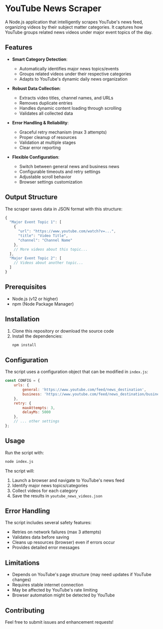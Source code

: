 # YouTube News Scraper

A Node.js application that intelligently scrapes YouTube's news feed, organizing videos by their subject matter categories. It captures how YouTube groups related news videos under major event topics of the day.

## Features

- **Smart Category Detection**: 
  - Automatically identifies major news topics/events
  - Groups related videos under their respective categories
  - Adapts to YouTube's dynamic daily news organization

- **Robust Data Collection**:
  - Extracts video titles, channel names, and URLs
  - Removes duplicate entries
  - Handles dynamic content loading through scrolling
  - Validates all collected data

- **Error Handling & Reliability**:
  - Graceful retry mechanism (max 3 attempts)
  - Proper cleanup of resources
  - Validation at multiple stages
  - Clear error reporting

- **Flexible Configuration**:
  - Switch between general news and business news
  - Configurable timeouts and retry settings
  - Adjustable scroll behavior
  - Browser settings customization

## Output Structure

The scraper saves data in JSON format with this structure:
```javascript
{
  "Major Event Topic 1": [
    {
      "url": "https://www.youtube.com/watch?v=...",
      "title": "Video Title",
      "channel": "Channel Name"
    },
    // More videos about this topic...
  ],
  "Major Event Topic 2": [
    // Videos about another topic...
  ]
}
```

## Prerequisites

- Node.js (v12 or higher)
- npm (Node Package Manager)

## Installation

1. Clone this repository or download the source code
2. Install the dependencies:
   ```bash
   npm install
   ```

## Configuration

The script uses a configuration object that can be modified in `index.js`:

```javascript
const CONFIG = {
    urls: {
        general: 'https://www.youtube.com/feed/news_destination',
        business: 'https://www.youtube.com/feed/news_destination/business'
    },
    retry: {
        maxAttempts: 3,
        delayMs: 5000
    },
    // ... other settings
};
```

## Usage

Run the script with:
```bash
node index.js
```

The script will:
1. Launch a browser and navigate to YouTube's news feed
2. Identify major news topics/categories
3. Collect videos for each category
4. Save the results in `youtube_news_videos.json`

## Error Handling

The script includes several safety features:
- Retries on network failures (max 3 attempts)
- Validates data before saving
- Cleans up resources (browser) even if errors occur
- Provides detailed error messages

## Limitations

- Depends on YouTube's page structure (may need updates if YouTube changes)
- Requires stable internet connection
- May be affected by YouTube's rate limiting
- Browser automation might be detected by YouTube

## Contributing

Feel free to submit issues and enhancement requests!
